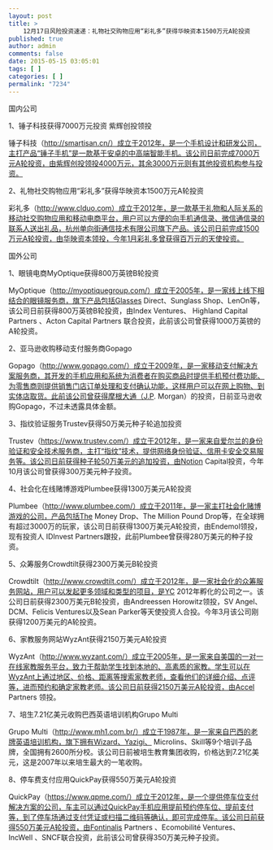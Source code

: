 ```yaml
---
layout: post
title: >
    12月17日风险投资速递：礼物社交购物应用“彩礼多”获得华映资本1500万元A轮投资
published: true
author: admin
comments: false
date: 2015-05-15 03:05:01
tags: [ ]
categories: [ ]
permalink: "7234"
---
```



国内公司

1、锤子科技获得7000万元投资 紫辉创投领投

锤子科技（http://smartisan.cn/）成立于2012年，是一个手机设计和研发公司，主打产品“锤子手机”是一款基于安卓的中高端智能手机。该公司日前完成7000万元A轮投资，由紫辉创投领投4000万元，其余3000万元则有其他投资机构参与投资。

2、礼物社交购物应用“彩礼多”获得华映资本1500万元A轮投资

彩礼多（http://www.clduo.com）成立于2012年，是一款基于礼物和人际关系的移动社交购物应用和移动电商平台，用户可以方便的向手机通信录、微信通信录的联系人送出礼品，杭州单向街通信技术有限公司旗下产品。该公司日前完成1500万元A轮投资，由华映资本领投，今年1月彩礼多曾获得百万元的天使投资。

国外公司

1、眼镜电商MyOptique获得800万英镑B轮投资

MyOptique（http://myoptiquegroup.com/）成立于2005年，是一家线上线下相结合的眼镜服务商，旗下产品包括Glasses Direct、Sunglass Shop、LenOn等，该公司日前获得800万英镑B轮投资，由Index Ventures、 Highland Capital Partners 、Acton Capital Partners 联合投资，此前该公司曾获得1000万英镑的A轮投资。

2、亚马逊收购移动支付服务商Gopago

Gopago（http://www.gopago.com/）成立于2009年，是一家移动支付解决方案服务商，其开发的手机应用和系统为消费者在购买商品时提供手机预付费功能、为零售商则提供销售门店订单处理和支付确认功能，这样用户可以在网上购物、到实体店取货。此前该公司曾获得摩根大通（J.P. Morgan）的投资，日前亚马逊收购Gopago，不过未透露具体金额。

3、指纹验证服务Trustev获得50万美元种子轮追加投资

Trustev（https://www.trustev.com/）成立于2012年，是一家来自爱尔兰的身份验证和安全技术服务商，主打“指纹”技术，提供网络身份验证、信用卡安全交易服务等。该公司日前获得种子轮50万美元的追加投资，由Notion Capital投资，今年10月该公司曾获得300万美元种子投资。

4、社会化在线赌博游戏Plumbee获得1300万美元A轮投资

Plumbee（http://www.plumbee.com/）成立于2011年，是一家主打社会化赌博游戏的公司，产品包括The Money Drop、The Million Pound Drop等，在全球拥有超过3000万的玩家，该公司日前获得1300万美元A轮投资，由Endemol领投，现有投资人 IDInvest Partners跟投，此前Plumbee曾获得280万美元的种子投资。

5、众筹服务Crowdtilt获得2300万美元B轮投资

Crowdtilt（http://www.crowdtilt.com/）成立于2012年，是一家社会化的众筹服务网站，用户可以发起更多领域和类型的项目，是YC 2012年孵化的公司之一。该公司日前获得2300万美元B轮投资，由Andreessen Horowitz领投，SV Angel、DCM、Felicis Ventures以及Sean Parker等天使投资人合投。今年3月该公司刚获得1200万美元的A轮投资。

6、家教服务网站WyzAnt获得2150万美元A轮投资

WyzAnt（http://www.wyzant.com/）成立于2005年，是一家来自美国的一对一在线家教服务平台，致力于帮助学生找到本地的、高素质的家教。学生可以在WyzAnt上通过地区、价格、距离等搜索家教老师，查看他们的详细介绍、点评等，进而预约和确定家教老师。该公司日前获得2150万美元A轮投资，由Accel Partners 领投。

7、培生7.21亿美元收购巴西英语培训机构Grupo Multi

Grupo Multi（http://www.mh1.com.br/）成立于1987年，是一家来自巴西的老牌英语培训机构，旗下拥有Wizard、Yazigi、 Microlins、Skill等9个培训子品牌，全国拥有2600所分校。该公司日前被培生教育集团收购，价格达到7.21亿美元，这是2007年以来培生最大的一笔收购。

8、停车费支付应用QuickPay获得550万美元A轮投资

QuickPay（https://www.qpme.com/）成立于2012年，是一个提供停车位支付解决方案的公司，车主可以通过QuickPay手机应用提前预约停车位、提前支付等，到了停车场通过支付凭证或扫描二维码等确认，即可完成停车。该公司日前获得550万美元A轮投资，由Fontinalis Partners 、Ecomobilité Ventures、 IncWell 、SNCF联合投资，此前该公司曾获得350万美元种子投资。